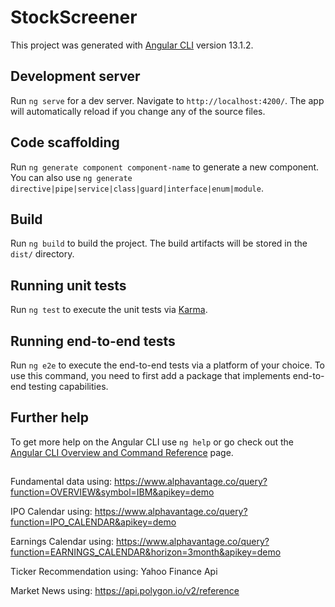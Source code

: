 # StockScreener

This project was generated with [Angular CLI](https://github.com/angular/angular-cli) version 13.1.2.

## Development server

Run `ng serve` for a dev server. Navigate to `http://localhost:4200/`. The app will automatically reload if you change any of the source files.

## Code scaffolding

Run `ng generate component component-name` to generate a new component. You can also use `ng generate directive|pipe|service|class|guard|interface|enum|module`.

## Build

Run `ng build` to build the project. The build artifacts will be stored in the `dist/` directory.

## Running unit tests

Run `ng test` to execute the unit tests via [Karma](https://karma-runner.github.io).

## Running end-to-end tests

Run `ng e2e` to execute the end-to-end tests via a platform of your choice. To use this command, you need to first add a package that implements end-to-end testing capabilities.

## Further help

To get more help on the Angular CLI use `ng help` or go check out the [Angular CLI Overview and Command Reference](https://angular.io/cli) page.

##

Fundamental data using:
https://www.alphavantage.co/query?function=OVERVIEW&symbol=IBM&apikey=demo

IPO Calendar using:
https://www.alphavantage.co/query?function=IPO_CALENDAR&apikey=demo

Earnings Calendar using:
https://www.alphavantage.co/query?function=EARNINGS_CALENDAR&horizon=3month&apikey=demo

Ticker Recommendation using:
Yahoo Finance Api

Market News using:
https://api.polygon.io/v2/reference
